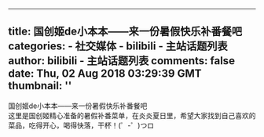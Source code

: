 
---
title: 国创姬de小本本——来一份暑假快乐补番餐吧
categories: 
    - 社交媒体
    - bilibili - 主站话题列表
author: bilibili - 主站话题列表
comments: false
date: Thu, 02 Aug 2018 03:29:39 GMT
thumbnail: ''
---

<div>   
国创姬de小本本——来一份暑假快乐补番餐吧<br> 这里是国创姬精心准备的暑假补番菜单，在炎炎夏日里，希望大家找到自己喜欢的菜品，吃得开心，喝得快落，干杯！(゜-゜)つロ  
</div>
            